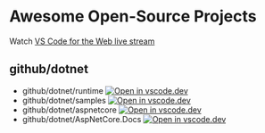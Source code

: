 # Awesome Open-Source Projects

Watch [VS Code for the Web live stream](https://www.youtube.com/watch?v=sy3TUb_iVJM&ab_channel=VisualStudioCode)

## github/dotnet

- github/dotnet/runtime [![Open in vscode.dev](https://open.vscode.dev/badges/open-in-vscode.svg)](https://open.vscode.dev/github/dotnet/runtime)
- github/dotnet/samples [![Open in vscode.dev](https://open.vscode.dev/badges/open-in-vscode.svg)](https://open.vscode.dev/github/dotnet/samples)
- github/dotnet/aspnetcore [![Open in vscode.dev](https://open.vscode.dev/badges/open-in-vscode.svg)](https://open.vscode.dev/github/dotnet/aspnetcore)
- github/dotnet/AspNetCore.Docs [![Open in vscode.dev](https://open.vscode.dev/badges/open-in-vscode.svg)](https://open.vscode.dev/github/dotnet/AspNetCore.Docs)